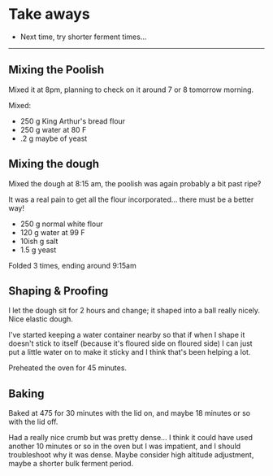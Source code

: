 # Take aways

- Next time, try shorter ferment times...


------

## Mixing the Poolish

Mixed it at 8pm, planning to check on it around 7 or 8 tomorrow morning.

Mixed: 
- 250 g King Arthur's bread flour
- 250 g water at 80 F
- .2 g maybe of yeast

## Mixing the dough

Mixed the dough at 8:15 am, the poolish was again probably a bit past ripe?

It was a real pain to get all the flour incorporated... there must be a better way!

- 250 g normal white flour
- 120 g water at 99 F
- 10ish g salt
- 1.5 g yeast

Folded 3 times, ending around 9:15am

## Shaping & Proofing
I let the dough sit for 2 hours and change; it shaped into a ball really nicely. Nice elastic dough.

I've started keeping a water container nearby so that if when I shape it doesn't stick to itself (because it's floured side on floured side) I can just put a little water on to make it sticky and I think that's been helping a lot.

Preheated the oven for 45 minutes.

## Baking

Baked at 475 for 30 minutes with the lid on, and maybe 18 minutes or so with the lid off. 

Had a really nice crumb but was pretty dense... I think it could have used another 10 minutes or so in the oven but I was impatient, and I should troubleshoot why it was dense. Maybe consider high altitude adjustment, maybe a shorter bulk ferment period.
